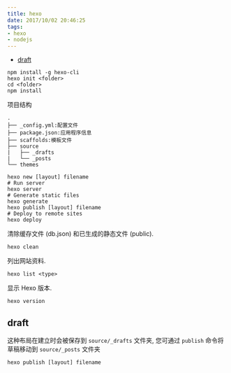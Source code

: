 ```yaml
---
title: hexo
date: 2017/10/02 20:46:25
tags:
- hexo
- nodejs
---
```

<!-- TOC -->

- [draft](#draft)

<!-- /TOC -->

```
npm install -g hexo-cli
hexo init <folder>
cd <folder>
npm install
```

项目结构

```
.
├── _config.yml:配置文件
├── package.json:应用程序信息
├── scaffolds:模板文件
├── source
|   ├── _drafts
|   └── _posts
└── themes
```

```
hexo new [layout] filename
# Run server
hexo server
# Generate static files
hexo generate
hexo publish [layout] filename
# Deploy to remote sites
hexo deploy
```


清除缓存文件 (db.json) 和已生成的静态文件 (public).
```
hexo clean
```

列出网站资料.
```
hexo list <type>
```

显示 Hexo 版本.
```
hexo version
```

## draft

这种布局在建立时会被保存到 `source/_drafts` 文件夹, 您可通过 `publish` 命令将草稿移动到 `source/_posts` 文件夹
```
hexo publish [layout] filename
```